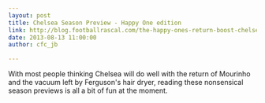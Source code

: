```yaml
---
layout: post
title: Chelsea Season Preview - Happy One edition
link: http://blog.footballrascal.com/the-happy-ones-return-boost-chelseas-hopes/
date: 2013-08-13 11:00:00
author: cfc_jb

---
```


With most people thinking Chelsea will do well with the return of Mourinho and the vacuum left by Ferguson's hair dryer, reading these nonsensical season previews is all a bit of fun at the moment.